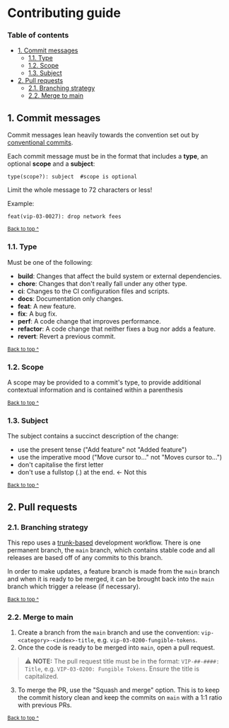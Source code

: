 # Contributing guide

### Table of contents

* [1. Commit messages](#1-commit-messages)
  * [1.1. Type](#11-type)
  * [1.2. Scope](#12-scope)
  * [1.3. Subject](#13-subject)
* [2. Pull requests](#2-pull-requests)
  * [2.1. Branching strategy](#21-branching-strategy)
  * [2.2. Merge to main](#22-merge-to-main)

## 1. Commit messages

Commit messages lean heavily towards the convention set out by [conventional commits][conventional-commits].

Each commit message must be in the format that includes a **type**, an optional **scope** and a **subject**:
```
type(scope?): subject  #scope is optional
```

Limit the whole message to 72 characters or less!

Example:

```
feat(vip-03-0027): drop network fees
```

<sup>[Back to top ^](#table-of-contents)</sup>

### 1.1. Type

Must be one of the following:

* **build**: Changes that affect the build system or external dependencies.
* **chore**: Changes that don't really fall under any other type.
* **ci**: Changes to the CI configuration files and scripts.
* **docs**: Documentation only changes.
* **feat**: A new feature.
* **fix**: A bug fix.
* **perf**: A code change that improves performance.
* **refactor**: A code change that neither fixes a bug nor adds a feature.
* **revert**: Revert a previous commit.

<sup>[Back to top ^](#table-of-contents)</sup>

### 1.2. Scope

A scope may be provided to a commit's type, to provide additional contextual information and is contained within a parenthesis

<sup>[Back to top ^](#table-of-contents)</sup>

### 1.3. Subject

The subject contains a succinct description of the change:

* use the present tense ("Add feature" not "Added feature")
* use the imperative mood ("Move cursor to..." not "Moves cursor to...")
* don't capitalise the first letter
* don't use a fullstop (.) at the end. <- Not this

<sup>[Back to top ^](#table-of-contents)</sup>

## 2. Pull requests

### 2.1. Branching strategy

This repo uses a [trunk-based][trunk-based] development workflow. There is one permanent branch, the `main` branch, which contains stable code and all releases are based off of any commits to this branch.

In order to make updates, a feature branch is made from the `main` branch and when it is ready to be merged, it can be brought back into the `main` branch which trigger a release (if necessary).

<sup>[Back to top ^](#table-of-contents)</sup>

### 2.2. Merge to main

1. Create a branch from the `main` branch and use the convention: `vip-<category>-<index>-title`, e.g. `vip-03-0200-fungible-tokens`.
2. Once the code is ready to be merged into `main`, open a pull request.
> ⚠️ **NOTE:** The pull request title must be in the format: `VIP-##-####: Title`, e.g. `VIP-03-0200: Fungible Tokens`. Ensure the title is capitalized.
3. To merge the PR, use the "Squash and merge" option. This is to keep the commit history clean and keep the commits on `main` with a 1:1 ratio with previous PRs.

<sup>[Back to top ^](#table-of-contents)</sup>

[conventional-commits]: https://www.conventionalcommits.org
[trunk-based]: https://www.atlassian.com/continuous-delivery/continuous-integration/trunk-based-development
